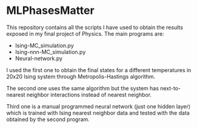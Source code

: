 # MLPhasesMatter
This repository contains all the scripts I have used to obtain the results exposed in my final project of Physics.
The main programs are: 
  * Ising-MC_simulation.py
  * Ising-nnn-MC_simulation.py
  * Neural-network.py
  
I used the first one to obtain the final states for a different temperatures in 20x20 Ising system through Metropolis-Hastings algorithm.

The second one uses the same algorithm but the system has next-to-nearest neighbor interactions instead of nearest neighbor.

Third one is a manual programmed neural network (just one hidden layer) which is trained with Ising nearest neighbor data and tested with the data obtained by the second program.
